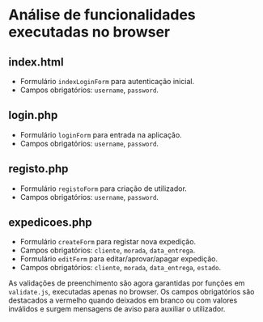 # Análise de funcionalidades executadas no browser

## index.html
- Formulário `indexLoginForm` para autenticação inicial.
- Campos obrigatórios: `username`, `password`.

## login.php
- Formulário `loginForm` para entrada na aplicação.
- Campos obrigatórios: `username`, `password`.

## registo.php
- Formulário `registoForm` para criação de utilizador.
- Campos obrigatórios: `username`, `password`.

## expedicoes.php
- Formulário `createForm` para registar nova expedição.
- Campos obrigatórios: `cliente`, `morada`, `data_entrega`.
- Formulário `editForm` para editar/aprovar/apagar expedição.
- Campos obrigatórios: `cliente`, `morada`, `data_entrega`, `estado`.


As validações de preenchimento são agora garantidas por funções em `validate.js`, executadas apenas no browser. Os campos obrigatórios são destacados a vermelho quando deixados em branco ou com valores inválidos e surgem mensagens de aviso para auxiliar o utilizador.
